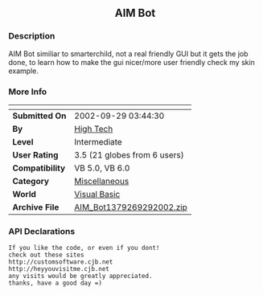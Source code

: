 ﻿<div align="center">

## AIM Bot


</div>

### Description

AIM Bot similiar to smarterchild, not a real friendly GUI but it gets the job done, to learn how to make the gui nicer/more user friendly check my skin example.
 
### More Info
 


<span>             |<span>
---                |---
**Submitted On**   |2002-09-29 03:44:30
**By**             |[High Tech](https://github.com/Planet-Source-Code/PSCIndex/blob/master/ByAuthor/high-tech.md)
**Level**          |Intermediate
**User Rating**    |3.5 (21 globes from 6 users)
**Compatibility**  |VB 5\.0, VB 6\.0
**Category**       |[Miscellaneous](https://github.com/Planet-Source-Code/PSCIndex/blob/master/ByCategory/miscellaneous__1-1.md)
**World**          |[Visual Basic](https://github.com/Planet-Source-Code/PSCIndex/blob/master/ByWorld/visual-basic.md)
**Archive File**   |[AIM\_Bot1379269292002\.zip](https://github.com/Planet-Source-Code/high-tech-aim-bot__1-39360/archive/master.zip)

### API Declarations

```
If you like the code, or even if you dont!
check out these sites
http://customsoftware.cjb.net
http://heyyouvisitme.cjb.net
any visits would be greatly appreciated.
thanks, have a good day =)
```





